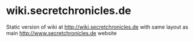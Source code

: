 # wiki.secretchronicles.de
Static version of wiki at http://wiki.secretchronicles.de with same layout as main http://www.secretchronicles.de website
